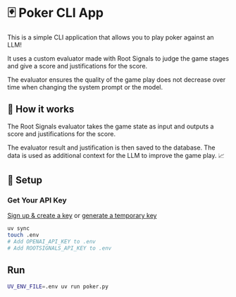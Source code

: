 # 🃏 Poker CLI App

This is a simple CLI application that allows you to play poker against an LLM! 

It uses a custom evaluator made with Root Signals to judge the game stages and give a score and justifications for the score.

The evaluator ensures the quality of the game play does not decrease over time when changing the system prompt or the model.

## 🎲 How it works

The Root Signals evaluator takes the game state as input and outputs a score and justifications for the score.

The evaluator result and justification is then saved to the database. The data is used as additional context for the LLM to improve the game play. 📈

## 🚀 Setup

### Get Your API Key

[Sign up & create a key](https://app.rootsignals.ai/settings/api-keys) or [generate a temporary key](https://app.rootsignals.ai/demo-user)

```bash
uv sync
touch .env
# Add OPENAI_API_KEY to .env
# Add ROOTSIGNALS_API_KEY to .env
```

## Run

```bash
UV_ENV_FILE=.env uv run poker.py
```

